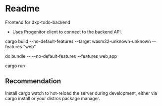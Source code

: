 # Readme

Frontend for dxp-todo-backend

- Uses Progenitor client to connect to the backend API.

cargo build --no-default-features --target wasm32-unknown-unknown --features "web"

dx bundle -- --no-default-features --features web,app

cargo run

## Recommendation

Install cargo watch to hot-reload the server during development,
either via cargo install or your distros package manager.
